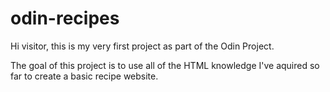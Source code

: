# odin-recipes

Hi visitor, this is my very first project as part of the Odin Project.

The goal of this project is to use all of the HTML knowledge I've aquired so far to create a basic recipe website.